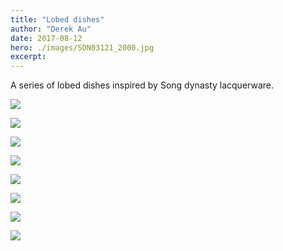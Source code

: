 ```yaml
---
title: "Lobed dishes"
author: "Derek Au"
date: 2017-08-12
hero: ./images/SON03121_2000.jpg
excerpt: 
---
```


A series of lobed dishes inspired by Song dynasty lacquerware.

![](./images/SON03121_2000.jpg)

![](./images/SON03105_2000.jpg)

![](./images/SON03136_2000.jpg)

![](./images/SON03131_2000.jpg)

![](./images/SON03108_2000.jpg)

![](./images/SON03147_2000.jpg)

![](./images/SON03145_2000.jpg)

![](./images/SON03093_2000.jpg)
